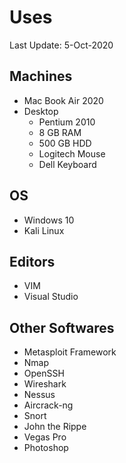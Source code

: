 # Uses
Last Update: 5-Oct-2020

## Machines
+  Mac Book Air 2020
+ Desktop
  + Pentium 2010
  + 8 GB RAM
  + 500 GB HDD
  + Logitech Mouse
  + Dell Keyboard
  
## OS
+ Windows 10
+ Kali Linux

## Editors
+ VIM
+ Visual Studio

## Other Softwares
+ Metasploit Framework
+ Nmap
+ OpenSSH
+ Wireshark
+ Nessus
+ Aircrack-ng
+ Snort
+ John the Rippe
+ Vegas Pro
+ Photoshop
